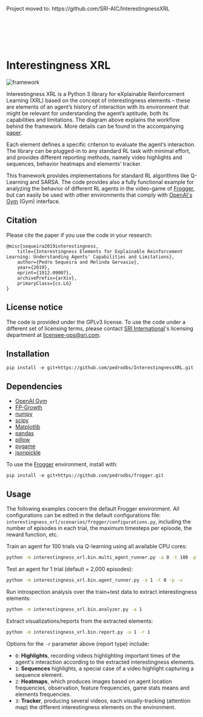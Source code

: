 <br/>
<br/>
<br/>
<br/>
Project moved to: https://github.com/SRI-AIC/InterestingnessXRL
<br/>
<br/>
<br/>
<br/>
<br/>
<br/>

# Interestingness XRL

![framework](framework.png)

Interestingness XRL is a Python 3 library for eXplainable Reinforcement Learning (XRL) based on the concept of interestingness elements – these are elements of an agent’s history of interaction with its environment that might be relevant for understanding the agent’s aptitude, both its capabilities and limitations. The diagram above explains the workflow behind the framework. More details can be found in the accompanying [paper](https://arxiv.org/abs/1912.09007).

Each element defines a specific criterion to evaluate the agent’s interaction. The library can be plugged-in to any standard RL task with minimal effort, and provides different reporting methods, namely video highlights and sequences, behavior heatmaps and elements’ tracker. 

This framework provides implementations for standard RL algorithms like Q-Learning and SARSA. The code provides also a fully functional example for analyzing the behavior of different RL agents in the video-game of [Frogger](https://github.com/pedrodbs/frogger), but can easily be used with other environments that comply with [OpenAI's Gym](https://gym.openai.com/) (Gym) interface.

## Citation

Please cite the paper if you use the code in your research:
```
@misc{sequeira2019interestingness,
    title={Interestingness Elements for Explainable Reinforcement Learning: Understanding Agents' Capabilities and Limitations},
    author={Pedro Sequeira and Melinda Gervasio},
    year={2019},
    eprint={1912.09007},
    archivePrefix={arXiv},
    primaryClass={cs.LG}
}
```

## **License notice** 

The code is provided under the GPLv3 license. To use the code under a different set of licensing terms, please contact [SRI International](https://www.sri.com/)'s licensing department at [licensee-ops@sri.com](mailto:licensee-ops@sri.com).

## Installation

```shell
pip install -e git+https://github.com/pedrodbs/InterestingnessXRL.git
```

## Dependencies

- [OpenAI Gym](https://github.com/openai/gym)
- [FP-Growth](https://github.com/evandempsey/fp-growth)
- [numpy](https://numpy.org/)
- [scipy](https://www.scipy.org/)
- [Matplotlib](https://matplotlib.org/)
- [pandas](https://pandas.pydata.org/)
- [pillow](https://python-pillow.org/)
- [pygame](https://www.pygame.org/)
- [jsonpickle](https://github.com/jsonpickle/jsonpickle)

To use the [Frogger](https://github.com/pedrodbs/frogger) environment, install with:
```shell
pip install -e git+https://github.com/pedrodbs/frogger.git
```

## Usage
The following examples concern the default Frogger environment. All configurations can be edited in the default configurations file: `interestingness_xrl/scenarios/frogger/configurations.py`, including the number of episodes in each trial, the maximum timesteps per episode, the reward function, etc.

Train an agent for 100 trials via Q-learning using all available CPU cores:
```bash
python -m interestingness_xrl.bin.multi_agent_runner.py -a 0 -t 100 -p
```

Test an agent for 1 trial (default = 2,000 episodes):
```bash
python -m interestingness_xrl.bin.agent_runner.py -a 1 -t 0 -p -v
```

Run introspection analysis over the train+test data to extract interestingness elements:
```bash
python -m interestingness_xrl.bin.analyzer.py -a 1
```

Extract visualizations/reports from the extracted elements:
```bash
python -m interestingness_xrl.bin.report.py -a 1 -r 1
```

Options for the `-r` parameter above (report type) include:
- `0`: **Highlights**, recording videos highlighting important times of the agent's interaction according to the extracted interestingness elements.
- `1`: **Sequences** highlights, a special case of a video highlight capturing a sequence element.
- `2`: **Heatmaps**, which produces images based on agent location frequencies, observation, feature frequencies, game stats means and elements frequencies.
- `3`: **Tracker**, producing several videos, each visually-tracking (attention map) the different interestingness elements on the environment.

